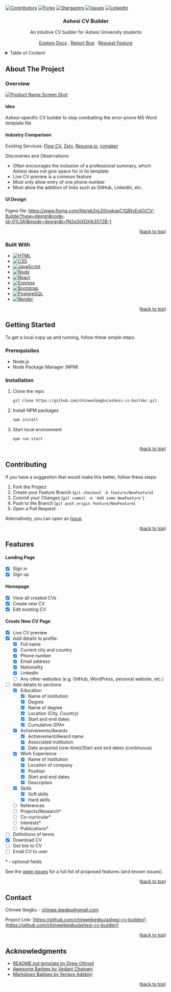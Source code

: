 <a name="readme-top"></a>


<!-- PROJECT SHIELDS -->
[![Contributors][contributors-shield]][contributors-url]
[![Forks][forks-shield]][forks-url]
[![Stargazers][stars-shield]][stars-url]
[![Issues][issues-shield]][issues-url]
[![LinkedIn][linkedin-shield]][linkedin-url]


<!-- PROJECT LOGO -->
<div align="center">
  <h3 align="center">Ashesi CV Builder</h3>
  <p align="center">
    An intuitive CV builder for Ashesi University students
    <br />
    <br />
    <a href="https://github.com/chinweibegbu/ashesi-cv-builder">Explore Docs</a>
    .
<!--     <a href="https://www.youtube.com/channel/UCRWhX1g2ADZKLWMflBtVNxQ">View Demo</a>
    · -->
    <a href="https://github.com/chinweibegbu/ashesi-cv-builder/issues">Report Bug</a>
    ·
    <a href="https://github.com/chinweibegbu/ashesi-cv-builder/issues">Request Feature</a>
  </p>  
</div>


<!-- TABLE OF CONTENT -->
<details>
  <summary>Table of Content</summary>
  <ul>
    <li>
      <a href="#about-the-project">About The Project</a>
      <ul>
        <li><a href="#overview">Overview</a></li>
        <li><a href="#built-with">Built With</a></li>
      </ul>
    </li>
    <li>
      <a href="#getting-started">Getting Started</a>
      <ul>
        <li><a href="#prerequisites">Prerequisites</a></li>
        <li><a href="#installation">Installation</a></li>
      </ul>
    </li>
    <li><a href="#features">Features</a></li>
    <li><a href="#contributing">Contributing</a></li>
    <li><a href="#contact">Contact</a></li>
    <li><a href="#acknowledgments">Acknowledgments</a></li>
  </ul>
</details>


<!-- ABOUT THE PROJECT -->
## About The Project

### Overview

[![Product Name Screen Shot][product-screenshot]](https://chinwe-ibegbu-portfolio.onrender.com/)

#### Idea
Ashesi-specific CV builder to stop combatting the error-prone MS Word template file

#### Industry Comparison
Existing Services: [Flow CV](https://flowcv.com/), [Zety](https://zety.com/), [Resume.io](https://resume.io/), [cvmaker](https://cvmkr.com/)

Discoveries and Observations:
* Often encourages the inclusion of a professional summary, which Ashesi does not give space for in its template
* Live CV preview is a common feature
* Most only allow entry of one phone number
* Most allow the addition of links such as GitHub, LinkedIn, etc. 

#### UI Design
Figma file: https://www.figma.com/file/pk2nLD0cpkspC1QRtvEoIO/CV-Builder?type=design&node-id=0%3A1&mode=design&t=fN2sGtXDXIk357ZB-1

<p align="right">(<a href="#readme-top">back to top</a>)</p>


### Built With

* [![HTML][HTML]][HTML-url]
* [![CSS][CSS]][CSS-url]
* [![JavaScript][JavaScript]][JavaScript-url]
* [![Node][Node]][Node-url]
* [![React][React.js]][React-url]
* [![Express][Express.js]][Express-url]
* [![Bootstrap][Bootstrap.com]][Bootstrap-url]
* [![PostgreSQL][PostgreSQL]][PostgreSQL-url]
* [![Render][Render]][Render-url]

<p align="right">(<a href="#readme-top">back to top</a>)</p>


<!-- GETTING STARTED -->
## Getting Started

To get a local copy up and running, follow these simple steps.

### Prerequisites

* Node.js
* Node Package Manager (NPM)

### Installation

1. Clone the repo
   ```sh
   git clone https://github.com/chinweibegbu/ashesi-cv-builder.git
   ```
3. Install NPM packages
   ```sh
   npm install
   ```
4. Start local environment
   ```sh
   npm run start
   ```

<p align="right">(<a href="#readme-top">back to top</a>)</p>


<!-- CONTRIBUTING -->
## Contributing

If you have a suggestion that would make this better, follow these steps:

1. Fork the Project
2. Create your Feature Branch (`git checkout -b feature/NewFeature`)
3. Commit your Changes (`git commit -m 'Add some NewFeature'`)
4. Push to the Branch (`git push origin feature/NewFeature`)
5. Open a Pull Request

Alternatively, you can open an [Issue](https://github.com/chinweibegbu/ashesi-cv-builder/issues).

<p align="right">(<a href="#readme-top">back to top</a>)</p>


<!-- FEATURES -->
## Features

#### Landing Page
- [x] Sign in
- [x] Sign up

#### Homepage
- [x] View all created CVs
- [x] Create new CV
- [x] Edit existing CV

#### Create New CV Page
- [x] Live CV preview 
- [x] Add details to profile:
  - [x] Full name
  - [x] Current city and country
  - [x] Phone number
  - [x] Email address
  - [x] Nationality
  - [x] LinkedIn
  - [ ] Any other websites (e.g. GitHub, WordPress, personal website, etc.)
- [ ] Add details to sections:
  - [x] Education
    - [x] Name of institution
    - [x] Degree
    - [x] Name of degree
    - [x] Location (City, Country)
    - [x] Start and end dates
    - [x] Cumulative GPA*
  - [x] Achievements/Awards
    - [x] Achievement/Award name
    - [x] Associated institution
    - [x] Date acquired (one-time)/Start and end dates (continuous)
  - [x] Work Experience
    - [x] Name of institution
    - [x] Location of company
    - [x] Position
    - [x] Start and end dates
    - [x] Description
  - [x] Skills
    - [x] Soft skills
    - [x] Hard skills
  - [ ] References
  - [ ] Projects/Research*
  - [ ] Co-curricular*
  - [ ] Interests*
  - [ ] Publications*
- [ ] Definitions of terms
- [x] Download CV
- [ ] Get link to CV
- [ ] Email CV to user
      
\* - optional fields

See the [open issues](https://github.com/chinweibegbu/ashesi-cv-builder/issues) for a full list of proposed features (and known issues).

<p align="right">(<a href="#readme-top">back to top</a>)</p>


<!-- CONTACT -->
## Contact

Chinwe Ibegbu - chinwe.ibegbu@gmail.com

Project Link: [https://github.com/chinweibegbu/ashesi-cv-builder/](https://github.com/chinweibegbu/ashesi-cv-builder/)

<p align="right">(<a href="#readme-top">back to top</a>)</p>


<!-- ACKNOWLEDGMENTS -->
## Acknowledgments

* [README.md template by Drew Othneil](https://github.com/othneildrew/Best-README-Template)
* [Awesome Badges by Vedant Chainani](https://dev.to/envoy_/150-badges-for-github-pnk)
* [Markdown Badges by Ileriayo Adebiyi](https://github.com/Ileriayo/markdown-badges)

<p align="right">(<a href="#readme-top">back to top</a>)</p>



<!-- MARKDOWN LINKS & IMAGES -->
<!-- https://www.markdownguide.org/basic-syntax/#reference-style-links -->
[contributors-shield]: https://img.shields.io/github/contributors/chinweibegbu/ashesi-cv-builder.svg?style=for-the-badge
[contributors-url]: https://github.com/chinweibegbu/ashesi-cv-builder/graphs/contributors
[forks-shield]: https://img.shields.io/github/forks/chinweibegbu/ashesi-cv-builder.svg?style=for-the-badge
[forks-url]: https://github.com/chinweibegbu/ashesi-cv-builder/network/members
[stars-shield]: https://img.shields.io/github/stars/chinweibegbu/ashesi-cv-builder.svg?style=for-the-badge
[stars-url]: https://github.com/chinweibegbu/ashesi-cv-builder/stargazers
[issues-shield]: https://img.shields.io/github/issues/chinweibegbu/ashesi-cv-builder.svg?style=for-the-badge
[issues-url]: https://github.com/chinweibegbu/ashesi-cv-builder/issues
[linkedin-shield]: https://img.shields.io/badge/-LinkedIn-black.svg?style=for-the-badge&logo=linkedin&colorB=555
[linkedin-url]: https://linkedin.com/in/chinwe-ibegbu
[product-screenshot]: images/v0.9.0-screenshot.png

[HTML]: https://img.shields.io/badge/HTML-239120?style=for-the-badge&logo=html5&logoColor=white
[HTML-url]: https://developer.mozilla.org/en-US/docs/Web/HTML
[CSS]: https://img.shields.io/badge/CSS-239120?&style=for-the-badge&logo=css3&logoColor=white
[CSS-url]: https://developer.mozilla.org/en-US/docs/Web/CSS
[JavaScript]: https://img.shields.io/badge/JavaScript-F7DF1E?style=for-the-badge&logo=javascript&logoColor=black
[JavaScript-url]: https://developer.mozilla.org/en-US/docs/Learn/JavaScript/First_steps/What_is_JavaScript
[Node]: https://img.shields.io/badge/Node.js-43853D?style=for-the-badge&logo=node.js&logoColor=white
[Node-url]: https://nodejs.org/en
[React.js]: https://img.shields.io/badge/React-20232A?style=for-the-badge&logo=react&logoColor=61DAFB
[React-url]: https://reactjs.org/
[Express.js]: https://img.shields.io/badge/Express.js-404D59?style=for-the-badge&logo=express&logoColor=white
[Express-url]: https://expressjs.com/
[Bootstrap.com]: https://img.shields.io/badge/Bootstrap-563D7C?style=for-the-badge&logo=bootstrap&logoColor=white
[Bootstrap-url]: https://getbootstrap.com
[PostgreSQL]: https://img.shields.io/badge/PostgreSQL-316192?style=for-the-badge&logo=postgresql&logoColor=white
[PostgreSQL-url]: https://www.postgresql.org/
[Render]: https://img.shields.io/badge/Render-%46E3B7.svg?style=for-the-badge&logo=render&logoColor=white
[Render-url]: https://render.com/
